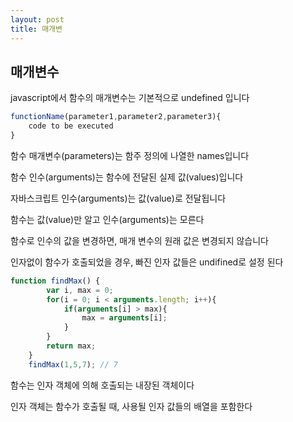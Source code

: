 ```yaml
---
layout: post
title: 매개변
---
```



<h2>매개변수</h2>

javascript에서 함수의 매개변수는 기본적으로 undefined 입니다

```javascript
functionName(parameter1,parameter2,parameter3){
	code to be executed
}
```

함수 매개변수(parameters)는 함주 정의에 나열한 names입니다

함수 인수(arguments)는 함수에 전달된 실제 값(values)입니다

자바스크립트 인수(arguments)는 값(value)로 전달됩니다

함수는 값(value)만 알고 인수(arguments)는 모른다

함수로 인수의 값을 변경하면, 매개 변수의 원래 값은 변경되지 않습니다

인자없이 함수가 호출되었을 경우, 빠진 인자 값들은 undifined로 설정 된다

```javascript
function findMax() {
		var i, max = 0;
		for(i = 0; i < arguments.length; i++){
			if(arguments[i] > max){
				max = arguments[i];
			}
		}
		return max;
	}
	findMax(1,5,7); // 7
```

함수는 인자 객체에 의해 호출되는 내장된 객체이다

인자 객체는 함수가 호출될 때, 사용될 인자 값들의 배열을 포함한다